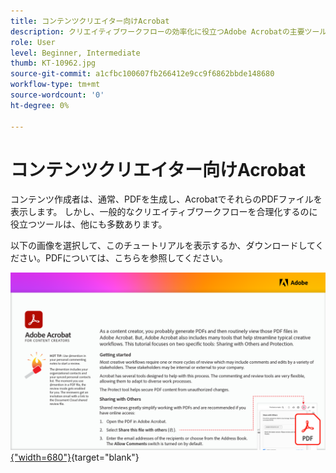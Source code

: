 ```yaml
---
title: コンテンツクリエイター向けAcrobat
description: クリエイティブワークフローの効率化に役立つAdobe Acrobatの主要ツールについて説明します
role: User
level: Beginner, Intermediate
thumb: KT-10962.jpg
source-git-commit: a1cfbc100607fb266412e9cc9f6862bbde148680
workflow-type: tm+mt
source-wordcount: '0'
ht-degree: 0%

---
```


# コンテンツクリエイター向けAcrobat

コンテンツ作成者は、通常、PDFを生成し、AcrobatでそれらのPDFファイルを表示します。 しかし、一般的なクリエイティブワークフローを合理化するのに役立つツールは、他にも多数あります。

以下の画像を選択して、このチュートリアルを表示するか、ダウンロードしてください。PDFについては、こちらを参照してください。

[![チュートリアルの最初のページの画像](assets/Acrobatforcontentcreators.png){&quot;width=680&quot;}](assets/AcrobatforContentCreators.pdf){target=&quot;blank&quot;}
